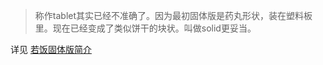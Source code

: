 > 称作tablet其实已经不准确了。因为最初固体版是药丸形状，装在塑料板里。现在已经变成了类似饼干的块状。叫做solid更妥当。


详见 [若饭固体版简介](https://www.ruffood.com/index/solid.html "若饭固体版简介")
